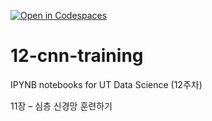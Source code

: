 [![Open in Codespaces](https://classroom.github.com/assets/launch-codespace-2972f46106e565e64193e422d61a12cf1da4916b45550586e14ef0a7c637dd04.svg)](https://classroom.github.com/open-in-codespaces?assignment_repo_id=17253730)
# 12-cnn-training

IPYNB notebooks for UT Data Science (12주차)

11장 – 심층 신경망 훈련하기
